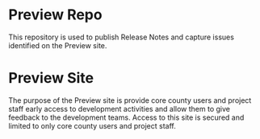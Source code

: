 # Preview Repo
This repository is used to publish Release Notes and capture issues identified on the Preview site.

# Preview Site
The purpose of the Preview site is provide core county users and project staff early access to development activities and allow them to give feedback to the development teams.  Access to this site is secured and limited to only core county users and project staff.

